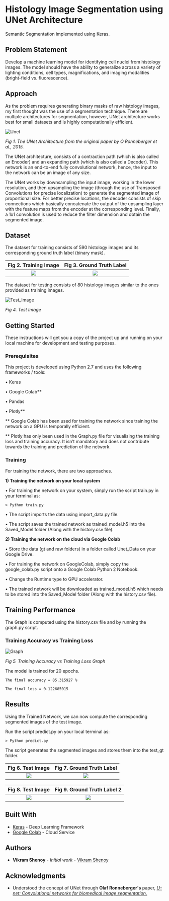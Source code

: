 # Histology Image Segmentation using UNet Architecture

Semantic Segmentation implemented using Keras.

## Problem Statement

Develop a machine learning model for identifying cell nuclei from histology images. The model should have the ability to generalize across a variety of lighting conditions, cell types, magnifications, and imaging modalities (bright-field vs. fluorescence).

## Approach

As the problem requires generating binary masks of raw histology images, my first thought was the use of a segmentation technique. There are multiple architectures for segmentation, however, UNet architecture works best for small datasets and is highly computationally efficient.


![Unet](https://github.com/VikramShenoy97/Histology-Image-Segmentation-using-UNet/blob/master/unet_architecture.png)

*Fig 1. The UNet Architecture from the original paper by O Ronneberger et al., 2015.*


The UNet architecture, consists of a contraction path (which is also called an Encoder) and an expanding path (which is also called a Decoder). This network is an end-to-end fully convolutional network, hence, the input to the network can be an image of any size.


The UNet works by downsampling the input image, working in the lower resolution, and then upsampling the image (through the use of Transposed Convolutions for precise localization) to generate the segmented image of proportional size. For better precise locations, the decoder consists of skip connections which basically concatenate the output of the upsampling layer with the feature maps from the encoder at the corresponding level. Finally, a 1x1 convolution is used to reduce the filter dimension and obtain the segmented image.

## Dataset

The dataset for training consists of 590 histology images and its corresponding ground truth label (binary mask).

Fig 2. Training Image           |  Fig 3. Ground Truth Label
:-------------------------:|:-------------------------:
![](https://github.com/VikramShenoy97/Histology-Image-Segmentation-using-UNet/blob/master/data/raw/agxfpoobdlvfpkipcsun.jpg)  |  ![](https://github.com/VikramShenoy97/Histology-Image-Segmentation-using-UNet/blob/master/data/gt/agxfpoobdlvfpkipcsun.jpg)

The dataset for testing consists of 80 histology images similar to the ones provided as training images.


![Test_Image](https://github.com/VikramShenoy97/Histology-Image-Segmentation-using-UNet/blob/master/test_raw/zbfwxtfwwhhmqifdvjjl.jpg)

*Fig 4. Test Image*


## Getting Started

These instructions will get you a copy of the project up and running on your local machine for development and testing purposes.

### Prerequisites

This project is developed using Python 2.7 and uses the following frameworks / tools:

• Keras


• Google Colab**


• Pandas


• Plotly**


** Google Colab has been used for training the network since training the network on a GPU
is temporally efficient.

** Plotly has only been used in the Graph.py file for visualising the training loss and training accuracy. It isn’t mandatory and does not contribute towards the training and prediction of the network.

### Training
For training the network, there are two approaches.


**1) Training the network on your local system**


• For training the network on your system, simply run the script train.py in your terminal as:


`> Python train.py`


• The script imports the data using import_data.py file.


• The script saves the trained network as trained_model.h5 into the Saved_Model folder (Along with the history.csv file).


**2) Training the network on the cloud via Google Colab**


• Store the data (gt and raw folders) in a folder called Unet_Data on your Google Drive.


• For training the network on GoogleColab, simply copy the google_colab.py script onto a Google Colab Python 2 Notebook.


• Change the Runtime type to GPU accelerator.


• The trained network will be downloaded as trained_model.h5 which needs to be stored into the Saved_Model folder (Along with the history.csv file).

## Training Performance

The Graph is computed using the history.csv file and by running the graph.py script.

### Training Accuracy vs Training Loss
![Graph](https://github.com/VikramShenoy97/Histology-Image-Segmentation-using-UNet/blob/master/Training_Graph.png)

*Fig 5. Training Accuracy vs Training Loss Graph*


The model is trained for 20 epochs.


`The final accuracy = 85.315927 %`


`The final loss = 0.122685015`

## Results

Using the Trained Network, we can now compute the corresponding segmented images of the test image.


Run the script predict.py on your local terminal as:


`> Python predict.py`


The script generates the segmented images and stores them into the test_gt folder.

Fig 6. Test Image          |  Fig 7. Ground Truth Label
:-------------------------:|:-------------------------:
![](https://github.com/VikramShenoy97/Histology-Image-Segmentation-using-UNet/blob/master/test_raw/zbfwxtfwwhhmqifdvjjl.jpg)  |  ![](https://github.com/VikramShenoy97/Histology-Image-Segmentation-using-UNet/blob/master/test_gt/zbfwxtfwwhhmqifdvjjl.jpg)


Fig 8. Test Image         |  Fig 9. Ground Truth Label 2
:-------------------------:|:-------------------------:
![](https://github.com/VikramShenoy97/Histology-Image-Segmentation-using-UNet/blob/master/test_raw/xkrthiidzdormknuowqh.jpg)  |  ![](https://github.com/VikramShenoy97/Histology-Image-Segmentation-using-UNet/blob/master/test_gt/xkrthiidzdormknuowqh.jpg)
## Built With

* [Keras](https://keras.io) - Deep Learning Framework
* [Google Colab](https://colab.research.google.com/notebooks/welcome.ipynb) - Cloud Service

## Authors

* **Vikram Shenoy** - *Initial work* - [Vikram Shenoy](https://github.com/VikramShenoy97)

## Acknowledgments

* Understood the concept of UNet through **Olaf Ronneberger's** paper, [*U- net: Convolutional networks for biomedical image segmentation.*](https://arxiv.org/pdf/1505.04597.pdf)
